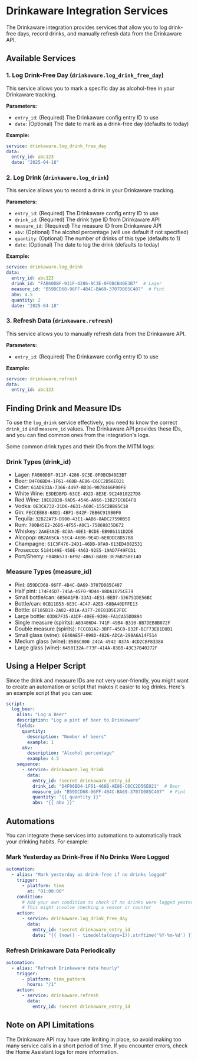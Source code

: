 # Drinkaware Integration Services

The Drinkaware integration provides services that allow you to log drink-free days, record drinks, and manually refresh data from the Drinkaware API.

## Available Services

### 1. Log Drink-Free Day (`drinkaware.log_drink_free_day`)

This service allows you to mark a specific day as alcohol-free in your Drinkaware tracking.

**Parameters:**
- `entry_id`: (Required) The Drinkaware config entry ID to use
- `date`: (Optional) The date to mark as a drink-free day (defaults to today)

**Example:**
```yaml
service: drinkaware.log_drink_free_day
data:
  entry_id: abc123
  date: "2025-04-18"
```

### 2. Log Drink (`drinkaware.log_drink`)

This service allows you to record a drink in your Drinkaware tracking.

**Parameters:**
- `entry_id`: (Required) The Drinkaware config entry ID to use
- `drink_id`: (Required) The drink type ID from Drinkaware API
- `measure_id`: (Required) The measure ID from Drinkaware API
- `abv`: (Optional) The alcohol percentage (will use default if not specified)
- `quantity`: (Optional) The number of drinks of this type (defaults to 1)
- `date`: (Optional) The date to log the drink (defaults to today)

**Example:**
```yaml
service: drinkaware.log_drink
data:
  entry_id: abc123
  drink_id: "FAB60DBF-911F-4286-9C3E-0F0BCB40E3B7"  # Lager
  measure_id: "B59DCD68-96FF-4B4C-BA69-3707D085C407"  # Pint
  abv: 4.5
  quantity: 2
  date: "2025-04-18"
```

### 3. Refresh Data (`drinkaware.refresh`)

This service allows you to manually refresh data from the Drinkaware API.

**Parameters:**
- `entry_id`: (Required) The Drinkaware config entry ID to use

**Example:**
```yaml
service: drinkaware.refresh
data:
  entry_id: abc123
```

## Finding Drink and Measure IDs

To use the `log_drink` service effectively, you need to know the correct `drink_id` and `measure_id` values. The Drinkaware API provides these IDs, and you can find common ones from the integration's logs.

Some common drink types and their IDs from the MITM logs:

### Drink Types (drink_id)
- Lager: `FAB60DBF-911F-4286-9C3E-0F0BCB40E3B7`
- Beer: `D4F06BD4-1F61-468B-AE86-C6CC2D56E021`
- Cider: `61AD633A-7366-4497-BD36-9078466F00FE`
- White Wine: `E3DEDBFD-63CE-492D-8E3E-9C24010227D8`
- Red Wine: `19E82B28-9AD5-4546-A966-13B27EC6E4FB`
- Vodka: `0E3CA732-21D6-4631-A60C-155C2BB85C18`
- Gin: `FECCEBB8-68D1-4BF1-B42F-7BB6C919B0F0`
- Tequila: `32B22A73-D900-43E1-AAB6-8ADC27590B5D`
- Rum: `780B45E2-26D6-4F55-A0C1-75868835D672`
- Whiskey: `2AAE4A2E-8C0A-40E1-BCDE-EB986111D2DE`
- Alcopop: `0B2A65CA-5EC4-46B6-9E4D-6E0DDC8D57B8`
- Champagne: `61C3F476-24D1-46DB-9FA0-613ED4082531`
- Prosecco: `5184149E-450E-4A63-92E5-19AD7F49FCD1`
- Port/Sherry: `F8486573-6F92-4B63-BAEB-3E76B750E14D`

### Measure Types (measure_id)
- Pint: `B59DCD68-96FF-4B4C-BA69-3707D085C407`
- Half pint: `174F45D7-745A-45F0-9D44-88DA1075CE79`
- Small bottle/can: `6B56A1FB-33A1-4E51-BED7-536751DE56BC`
- Bottle/can: `0CB11B53-6E3C-4C47-A2E9-68BA40DFFE13`
- Bottle: `8F185B18-2A82-4D1A-A1F7-20E01D5E2FEC`
- Large bottle: `03D87F35-A1DF-40EE-9398-FA1CA55DD894`
- Single measure (spirits): `A83406D4-741F-49B4-B310-8B7DEB8B072F`
- Double measure (spirits): `FCCC81A2-3BFF-45C0-832F-BCF73E81D0D1`
- Small glass (wine): `0E40AE5F-098D-4826-ADCA-298A6A14F514`
- Medium glass (wine): `E586C800-24CA-4942-837A-4CD2CBF8338A`
- Large glass (wine): `6450132A-F73F-414A-83BB-43C37B40272F`

## Using a Helper Script

Since the drink and measure IDs are not very user-friendly, you might want to create an automation or script that makes it easier to log drinks. Here's an example script that you can use:

```yaml
script:
  log_beer:
    alias: "Log a Beer"
    description: "Log a pint of beer to Drinkaware"
    fields:
      quantity:
        description: "Number of beers"
        example: 1
      abv:
        description: "Alcohol percentage"
        example: 4.5
    sequence:
      - service: drinkaware.log_drink
        data:
          entry_id: !secret drinkaware_entry_id
          drink_id: "D4F06BD4-1F61-468B-AE86-C6CC2D56E021"  # Beer
          measure_id: "B59DCD68-96FF-4B4C-BA69-3707D085C407"  # Pint
          quantity: "{{ quantity }}"
          abv: "{{ abv }}"
```

## Automations

You can integrate these services into automations to automatically track your drinking habits. For example:

### Mark Yesterday as Drink-Free if No Drinks Were Logged

```yaml
automation:
  - alias: "Mark yesterday as drink-free if no drinks logged"
    trigger:
      - platform: time
        at: "01:00:00"
    condition:
      # Add your own condition to check if no drinks were logged yesterday
      # This might involve checking a sensor or counter
    action:
      - service: drinkaware.log_drink_free_day
        data:
          entry_id: !secret drinkaware_entry_id
          date: "{{ (now() - timedelta(days=1)).strftime('%Y-%m-%d') }}"
```

### Refresh Drinkaware Data Periodically

```yaml
automation:
  - alias: "Refresh Drinkaware data hourly"
    trigger:
      - platform: time_pattern
        hours: "/1"
    action:
      - service: drinkaware.refresh
        data:
          entry_id: !secret drinkaware_entry_id
```

## Note on API Limitations

The Drinkaware API may have rate limiting in place, so avoid making too many service calls in a short period of time. If you encounter errors, check the Home Assistant logs for more information.